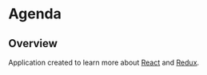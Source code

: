# Agenda

## Overview

Application created to learn more about [React](https://reactjs.org/) and [Redux](https://redux.js.org/).
